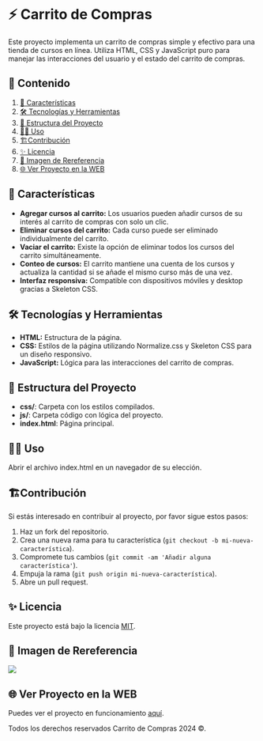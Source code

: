 # ⚡️ Carrito de Compras

Este proyecto implementa un carrito de compras simple y efectivo para una tienda de cursos en línea. Utiliza HTML, CSS y JavaScript puro para manejar las interacciones del usuario y el estado del carrito de compras.

## 🎯 Contenido

1. [📝 Características](#📝-características)
2. [🛠️ Tecnologías y Herramientas](#🛠️-tecnologías-y-herramientas)
3. [🚀 Estructura del Proyecto](#🚀-estructura-del-proyecto)
4. [🧑‍💻 Uso](#🧑‍💻-uso)
5. [🏗️Contribución](#🏗️contribución)
6. [✨ Licencia](#✨-licencia)
7. [🙈 Imagen de Rereferencia](#🙈-imagen-de-rereferencia)
8. [🌐 Ver Proyecto en la WEB](#🌐-ver-proyecto-en-la-web)

## 📝 Características

- **Agregar cursos al carrito:** Los usuarios pueden añadir cursos de su interés al carrito de compras con solo un clic.
- **Eliminar cursos del carrito:** Cada curso puede ser eliminado individualmente del carrito.
- **Vaciar el carrito:** Existe la opción de eliminar todos los cursos del carrito simultáneamente.
- **Conteo de cursos:** El carrito mantiene una cuenta de los cursos y actualiza la cantidad si se añade el mismo curso más de una vez.
- **Interfaz responsiva:** Compatible con dispositivos móviles y desktop gracias a Skeleton CSS.

## 🛠️ Tecnologías y Herramientas

- **HTML:** Estructura de la página.
- **CSS:** Estilos de la página utilizando Normalize.css y Skeleton CSS para un diseño responsivo.
- **JavaScript:** Lógica para las interacciones del carrito de compras.

## 🚀 Estructura del Proyecto

- **css/**: Carpeta con los estilos compilados.
- **js/**: Carpeta código con lógica del proyecto.
- **index.html**: Página principal.

## 🧑‍💻 Uso

Abrir el archivo index.html en un navegador de su elección.

## 🏗️Contribución

Si estás interesado en contribuir al proyecto, por favor sigue estos pasos:

1. Haz un fork del repositorio.
2. Crea una nueva rama para tu característica (`git checkout -b mi-nueva-característica`).
3. Compromete tus cambios (`git commit -am 'Añadir alguna característica'`).
4. Empuja la rama (`git push origin mi-nueva-característica`).
5. Abre un pull request.

## ✨ Licencia

Este proyecto está bajo la licencia [MIT](https://opensource.org/licenses/MIT).

## 🙈 Imagen de Rereferencia

![](https://i.postimg.cc/rFbhH1wf/Carrito-de-compras.png)

## 🌐 Ver Proyecto en la WEB

Puedes ver el proyecto en funcionamiento [aquí](https://jmatochepascual.github.io/CarritoDeCompras/).

Todos los derechos reservados Carrito de Compras 2024 ©.
